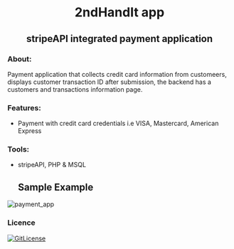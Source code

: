 <!-- PROJECT TITLE -->
  <h1 align="center">2ndHandIt app</h1>
 <h2 2 align="center">
    stripeAPI integrated payment application
    <br />
    </h2>

### About:
Payment application that collects credit card information from customeers, displays customer transaction ID after submission, the backend has a customers and transactions information page.

### Features:
* Payment with credit card credentials i.e VISA, Mastercard, American Express

### Tools:
* stripeAPI, PHP & MSQL
   
  ## Sample Example

![payment_app](https://user-images.githubusercontent.com/19821445/133071077-c18ac5e4-b577-4a14-8be9-906f9bbda435.gif)

### Licence
[![GitLicense](https://gitlicense.com/badge/sandramsc/2ndHandIt-Payment-app--PHP-work)](https://github.com/sandramsc/2ndHandIt-Payment-app--PHP-work/blob/main/LICENSE)

